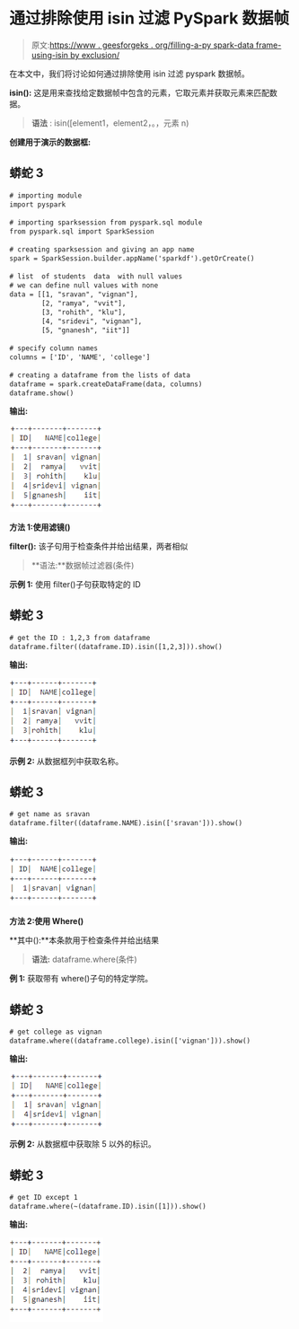 # 通过排除使用 isin 过滤 PySpark 数据帧

> 原文:[https://www . geesforgeks . org/filling-a-py spark-data frame-using-isin by exclusion/](https://www.geeksforgeeks.org/filtering-a-pyspark-dataframe-using-isin-by-exclusion/)

在本文中，我们将讨论如何通过排除使用 isin 过滤 pyspark 数据帧。

**isin():** 这是用来查找给定数据帧中包含的元素，它取元素并获取元素来匹配数据。

> **语法** : isin([element1，element2，。，元素 n)

**创建用于演示的数据框:**

## 蟒蛇 3

```
# importing module
import pyspark

# importing sparksession from pyspark.sql module
from pyspark.sql import SparkSession

# creating sparksession and giving an app name
spark = SparkSession.builder.appName('sparkdf').getOrCreate()

# list  of students  data  with null values
# we can define null values with none
data = [[1, "sravan", "vignan"],
        [2, "ramya", "vvit"],
        [3, "rohith", "klu"],
        [4, "sridevi", "vignan"],
        [5, "gnanesh", "iit"]]

# specify column names
columns = ['ID', 'NAME', 'college']

# creating a dataframe from the lists of data
dataframe = spark.createDataFrame(data, columns)
dataframe.show()
```

**输出:**

![](img/c71a65b7e135f4ef6e969b484aab44d5.png)

**方法 1:使用滤镜()**

**filter():** 该子句用于检查条件并给出结果，两者相似

> **语法:**数据帧过滤器(条件)

**示例 1:** 使用 filter()子句获取特定的 ID

## 蟒蛇 3

```
# get the ID : 1,2,3 from dataframe
dataframe.filter((dataframe.ID).isin([1,2,3])).show()
```

**输出:**

![](img/36078f33c809856961b0e9873a585a25.png)

**示例 2:** 从数据框列中获取名称。

## 蟒蛇 3

```
# get name as sravan
dataframe.filter((dataframe.NAME).isin(['sravan'])).show()
```

**输出:**

![](img/2a6ba319c8b933510ade7c42004e57f1.png)

**方法 2:使用 Where()**

**其中():**本条款用于检查条件并给出结果

> **语法:** dataframe.where(条件)

**例 1:** 获取带有 where()子句的特定学院。

## 蟒蛇 3

```
# get college as vignan
dataframe.where((dataframe.college).isin(['vignan'])).show()
```

**输出:**

![](img/cd8b63068de163cf964fc97095c8e686.png)

**示例 2:** 从数据框中获取除 5 以外的标识。

## 蟒蛇 3

```
# get ID except 1
dataframe.where(~(dataframe.ID).isin([1])).show()
```

**输出:**

![](img/9a302a6699e4fccf4dc12ed3d94563f8.png)